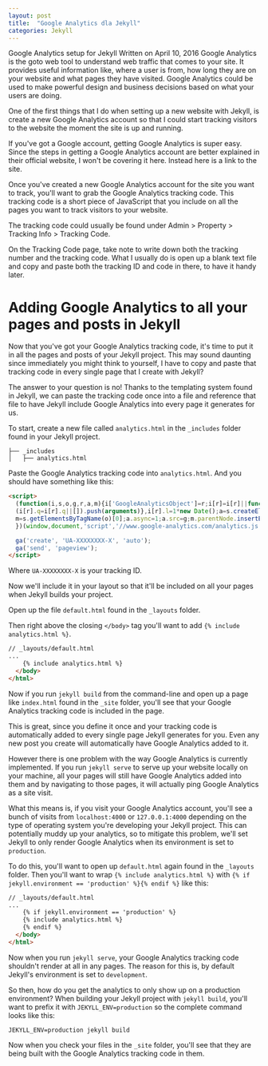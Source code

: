 ```yaml
---
layout: post
title:  "Google Analytics dla Jekyll"
categories: Jekyll
---
```

Google Analytics setup for Jekyll
Written on April 10, 2016
Google Analytics is the goto web tool to understand web traffic that comes to your site. It provides useful information like, where a user is from, how long they are on your website and what pages they have visited. Google Analytics could be used to make powerful design and business decisions based on what your users are doing.

One of the first things that I do when setting up a new website with Jekyll, is create a new Google Analytics account so that I could start tracking visitors to the website the moment the site is up and running.

If you've got a Google account, getting Google Analytics is super easy. Since the steps in getting a Google Analytics account are better explained in their official website, I won't be covering it here. Instead here is a link to the site.

Once you've created a new Google Analytics account for the site you want to track, you'll want to grab the Google Analytics tracking code. This tracking code is a short piece of JavaScript that you include on all the pages you want to track visitors to your website.

The tracking code could usually be found under Admin > Property > Tracking Info > Tracking Code.

On the Tracking Code page, take note to write down both the tracking number and the tracking code. What I usually do is open up a blank text file and copy and paste both the tracking ID and code in there, to have it handy later.

# Adding Google Analytics to all your pages and posts in Jekyll

Now that you've got your Google Analytics tracking code, it's time to put it in all the pages and posts of your Jekyll project. This may sound daunting since immediately you might think to yourself, I have to copy and paste that tracking code in every single page that I create with Jekyll?

The answer to your question is no! Thanks to the templating system found in Jekyll, we can paste the tracking code once into a file and reference that file to have Jekyll include Google Analytics into every page it generates for us.

To start, create a new file called `analytics.html` in the `_includes` folder found in your Jekyll project.

```
├── _includes
│   ├── analytics.html
```

Paste the Google Analytics tracking code into `analytics.html`. And you should have something like this:

```html
<script>
  (function(i,s,o,g,r,a,m){i['GoogleAnalyticsObject']=r;i[r]=i[r]||function(){
  (i[r].q=i[r].q||[]).push(arguments)},i[r].l=1*new Date();a=s.createElement(o),
  m=s.getElementsByTagName(o)[0];a.async=1;a.src=g;m.parentNode.insertBefore(a,m)
  })(window,document,'script','//www.google-analytics.com/analytics.js','ga');

  ga('create', 'UA-XXXXXXXX-X', 'auto');
  ga('send', 'pageview');
</script>
```

Where `UA-XXXXXXXX-X` is your tracking ID.

Now we'll include it in your layout so that it'll be included on all your pages when Jekyll builds your project.

Open up the file `default.html` found in the `_layouts` folder.

Then right above the closing `</body>` tag you'll want to add `{% include analytics.html %}`.

```html
// _layouts/default.html
...
    {% include analytics.html %}
  </body>
</html>
```

Now if you run `jekyll build` from the command-line and open up a page like `index.html` found in the `_site` folder, you'll see that your Google Analytics tracking code is included in the page.

This is great, since you define it once and your tracking code is automatically added to every single page Jekyll generates for you. Even any new post you create will automatically have Google Analytics added to it.

However there is one problem with the way Google Analytics is currently implemented. If you run `jekyll serve` to serve up your website locally on your machine, all your pages will still have Google Analytics added into them and by navigating to those pages, it will actually ping Google Analytics as a site visit.

What this means is, if you visit your Google Analytics account, you'll see a bunch of visits from `localhost:4000` or `127.0.0.1:4000` depending on the type of operating system you're developing your Jekyll project. This can potentially muddy up your analytics, so to mitigate this problem, we'll set Jekyll to only render Google Analytics when its environment is set to `production`.

To do this, you'll want to open up `default.html` again found in the `_layouts` folder. Then you'll want to wrap `{% include analytics.html %}` with `{% if jekyll.environment == 'production' %}{% endif %}` like this:

```html
// _layouts/default.html
...
    {% if jekyll.environment == 'production' %}
    {% include analytics.html %}
    {% endif %}
  </body>
</html>
```

Now when you run `jekyll serve`, your Google Analytics tracking code shouldn't render at all in any pages. The reason for this is, by default Jekyll's environment is set to `development`.

So then, how do you get the analytics to only show up on a production environment? When building your Jekyll project with `jekyll build`, you'll want to prefix it with `JEKYLL_ENV=production` so the complete command looks like this:

```
JEKYLL_ENV=production jekyll build
```

Now when you check your files in the `_site` folder, you'll see that they are being built with the Google Analytics tracking code in them.
